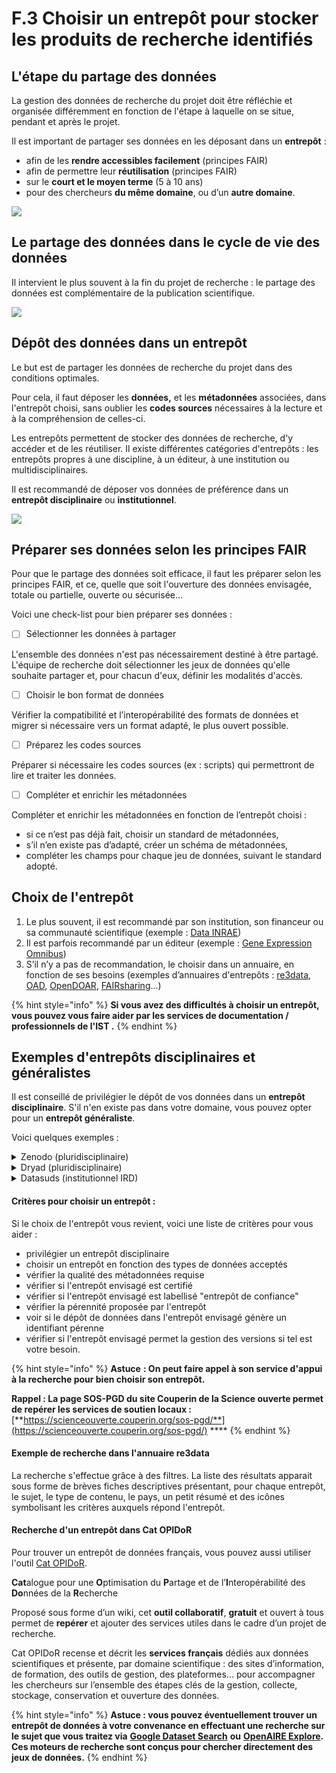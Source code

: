 # F.3 Choisir un entrepôt pour stocker les produits de recherche identifiés

## **L'étape du partage des données**

La gestion des données de recherche du projet doit être réfléchie et organisée différemment en fonction de l'étape à laquelle on se situe, pendant et après le projet.

Il est important de partager ses données en les déposant dans un **entrepôt** :

* afin de les **rendre accessibles facilement** (principes FAIR)
* afin de permettre leur **réutilisation** (principes FAIR)
* sur le **court et le moyen terme** (5 à 10 ans)
* pour des chercheurs **du même domaine**, ou d’un **autre domaine**.

![](../.gitbook/assets/znFAvopt3CdAyO\_F\_ZERs5auWcxnIubMM.png)

## **Le partage des données dans le cycle de vie des données**

Il intervient le plus souvent à la fin du projet de recherche : le partage des données est complémentaire de la publication scientifique.

![](../.gitbook/assets/Dc1L8zGRjM7ov1kr\_VvtqJHp2hf4WQHjd.png)

## **Dépôt des données dans un entrepôt**

Le but est de partager les données de recherche du projet dans des conditions optimales.

Pour cela, il faut déposer les **données,** et les **métadonnées** associées, dans l'entrepôt choisi, sans oublier les **codes sources** nécessaires à la lecture et à la compréhension de celles-ci.

Les entrepôts permettent de stocker des données de recherche, d'y accéder et de les réutiliser. Il existe différentes catégories d'entrepôts : les entrepôts propres à une discipline, à un éditeur, à une institution ou multidisciplinaires.

Il est recommandé de déposer vos données de préférence dans un **entrepôt disciplinaire** ou **institutionnel**.&#x20;

![](../.gitbook/assets/ezlZH4vqh0UGi9Fp\_zKL7nCdo6bJHMwx5.png)

## **Préparer ses données selon les principes FAIR**

Pour que le partage des données soit efficace, il faut les préparer selon les principes FAIR, et ce, quelle que soit l'ouverture des données envisagée, totale ou partielle, ouverte ou sécurisée...

Voici une check-list pour bien préparer ses données :

* [ ] Sélectionner les données à partager

L'ensemble des données n'est pas nécessairement destiné à être partagé. L'équipe de recherche doit sélectionner les jeux de données qu'elle souhaite partager et, pour chacun d'eux, définir les modalités d'accès.

* [ ] Choisir le bon format de données

Vérifier la compatibilité et l’interopérabilité des formats de données et migrer si nécessaire vers un format adapté, le plus ouvert possible.

* [ ] Préparez les codes sources

Préparer si nécessaire les codes sources (ex : scripts) qui permettront de lire et traiter les données.

* [ ] Compléter et enrichir les métadonnées

Compléter et enrichir les métadonnées en fonction de l’entrepôt choisi :

* si ce n’est pas déjà fait, choisir un standard de métadonnées,
* s’il n’en existe pas d’adapté, créer un schéma de métadonnées,
* compléter les champs pour chaque jeu de données, suivant le standard adopté.

## **Choix de l'entrepôt**

1. Le plus souvent, il est recommandé par son institution, son financeur ou sa communauté scientifique (exemple : [Data INRAE](https://data.inrae.fr))
2. Il est parfois recommandé par un éditeur (exemple : [Gene Expression Omnibus](https://www.ncbi.nlm.nih.gov/geo/))
3. S’il n’y a pas de recommandation, le choisir dans un annuaire, en fonction de ses besoins (exemples d’annuaires d'entrepôts : [re3data](https://www.re3data.org), [OAD](http://oad.simmons.edu/oadwiki/Data\_repositories), [OpenDOAR](http://v2.sherpa.ac.uk/opendoar/), [FAIRsharing](https://fairsharing.org)...)

{% hint style="info" %}
**Si vous avez des difficultés à choisir un entrepôt, vous pouvez vous faire aider par les services de documentation / professionnels de l'IST .**
{% endhint %}

## **Exemples d'entrepôts disciplinaires et généralistes**

Il est conseillé de privilégier le dépôt de vos données dans un **entrepôt disciplinaire**. S'il n'en existe pas dans votre domaine, vous pouvez opter pour un **entrepôt généraliste**.

Voici quelques exemples :&#x20;

<details>

<summary>Zenodo (pluridisciplinaire)</summary>

Entrepôt généraliste recommandé par la Commission européenne [(voir le site)](https://zenodo.org)

</details>

<details>

<summary>Dryad (pluridisciplinaire) </summary>

Entrepôt en Sciences de la Vie, Agronomie, Géosciences, Anthropologie et Sciences comportementales [(voir le site)](https://datadryad.org/stash)

</details>

<details>

<summary>Datasuds (institutionnel IRD)</summary>

L’entrepôt de données DataSuds propose aux scientifiques de l’IRD et à leurs partenaires un service pour diffuser, préserver et valoriser leurs données de recherche en facilitant leur identification et leur citation.

</details>

#### Critères pour choisir un entrepôt :&#x20;

Si le choix de l'entrepôt vous revient, voici une liste de critères pour vous aider :&#x20;

* privilégier un entrepôt disciplinaire
* choisir un entrepôt en fonction des types de données acceptés
* vérifier la qualité des métadonnées requise
* vérifier si l'entrepôt envisagé est certifié
* vérifier si l'entrepôt envisagé est labellisé "entrepôt de confiance"
* vérifier la pérennité proposée par l'entrepôt
* voir si le dépôt de données dans l'entrepôt envisagé génère un identifiant pérenne
* vérifier si l'entrepôt envisagé permet la gestion des versions si tel est votre besoin.&#x20;

{% hint style="info" %}
**Astuce** **: On peut faire appel à son service d'appui à la recherche pour bien choisir son entrepôt.**

**Rappel : La page SOS-PGD du site Couperin de la Science ouverte permet de repérer les services de soutien locaux :** [**https://scienceouverte.couperin.org/sos-pgd/**](https://scienceouverte.couperin.org/sos-pgd/)  **** &#x20;
{% endhint %}

#### Exemple de recherche dans l'annuaire re3data&#x20;

La recherche s'effectue grâce à des filtres. La liste des résultats apparait sous forme de brèves fiches descriptives présentant, pour chaque entrepôt, le sujet, le type de contenu, le pays, un petit résumé et des icônes symbolisant les critères auxquels répond l'entrepôt.

#### Recherche d'un entrepôt dans Cat OPIDoR&#x20;

Pour trouver un entrepôt de données français, vous pouvez aussi utiliser l'outil [Cat OPIDoR](https://cat.opidor.fr/index.php/Cat\_OPIDoR,\_wiki\_des\_services\_d%C3%A9di%C3%A9s\_aux\_donn%C3%A9es\_de\_la\_recherche).

**Cat**alogue pour une **O**ptimisation du **P**artage et de l’**I**nteropérabilité des **Do**nnées de la **R**echerche

Proposé sous forme d’un wiki, cet **outil collaboratif**, **gratuit** et ouvert à tous permet de **repérer** et ajouter des services utiles dans le cadre d’un projet de recherche.

Cat OPIDoR recense et décrit les **services français** dédiés aux données scientifiques et présente, par domaine scientifique : des sites d’information, de formation, des outils de gestion, des plateformes... pour accompagner les chercheurs sur l’ensemble des étapes clés de la gestion, collecte, stockage, conservation et ouverture des données.

{% hint style="info" %}
**Astuce : vous pouvez éventuellement trouver un entrepôt de données à votre convenance en effectuant une recherche sur le sujet que vous traitez via** [**Google Dataset Search**](https://datasetsearch.research.google.com) **ou** [**OpenAIRE Explore**](https://explore.openaire.eu)**. Ces moteurs de recherche sont conçus pour chercher directement des jeux de données.**&#x20;
{% endhint %}

